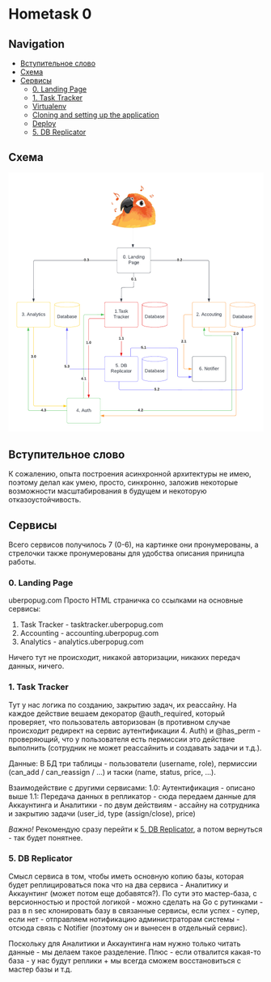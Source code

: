 # Hometask 0

## Navigation

>>>
* [Вступительное слово](#вступительное-слово)
* [Схема](#схема)
* [Сервисы](#сервисы)
  * [0. Landing Page](#0-landing-page)
  * [1. Task Tracker](#1-task-tracker)
  * [Virtualenv](#virtualenv)
  * [Cloning and setting up the application](#cloning-and-setting-up-the-application)
  * [Deploy](#deploy)
  * [5. DB Replicator](#5-db-replicator)
>>>

## Схема

![схема](scheme.png)

## Вступительное слово

К сожалению, опыта построения асинхронной архитектуры не имею, поэтому делал как умею, просто, синхронно,
заложив некоторые возможности масштабирования в будущем и некоторую отказоустойчивость.

## Сервисы

Всего сервисов получилось 7 (0-6), на картинке они пронумерованы, а стрелочки также пронумерованы для удобства описания приницпа работы.

### 0. Landing Page

uberpopug.com
Просто HTML страничка со ссылками на основные сервисы: 

1. Task Tracker - tasktracker.uberpopug.com
2. Accounting - accounting.uberpopug.com
3. Analytics - analytics.uberpopug.com

Ничего тут не происходит, никакой авторизации, никаких передач данных, ничего.

### 1. Task Tracker

Тут у нас логика по созданию, закрытию задач, их реассайну.
На каждое действие вешаем декоратор @auth_required, который проверяет, что пользователь авторизован (в противном случае происходит редирект на сервис аутентификации 4. Auth) и @has_perm - проверяющий, что у пользователя есть пермиссии это действие выполнить (сотрудник не может реассайнить и создавать задачи и т.д.).

Данные:
В БД три таблицы - пользователи (username, role), пермиссии (can_add / can_reassign / ...) и таски (name, status, price, ...).

Взаимодействие с другими сервисами:
1.0: Аутентификация - описано выше
1.1: Передача данных в репликатор - сюда передаем данные для Аккаунтинга и Аналитики - по двум действиям - ассайну на сотрудника и закрытию задачи (user_id, type (assign/close), price)

*Важно!*
Рекомендую сразу перейти к [5. DB Replicator](#5-db-replicator), а потом вернуться - так будет понятнее.

### 5. DB Replicator

Смысл сервиса в том, чтобы иметь основную копию базы, которая будет реплицироваться пока что на два сервиса - Аналитику и Аккаунтинг (может потом еще добавятся?). По сути это мастер-база, с версионностью и простой логикой - можно сделать на Go с рутинками - раз в n sec клонировать базу в связанные сервисы, если успех - супер, если нет - отправляем нотификацию администраторам системы - отсюда связь с Notifier (поэтому он и вынесен в отдельный сервис).

Поскольку для Аналитики и Аккаунтинга нам нужно только читать данные - мы делаем такое разделение. Плюс - если отвалится какая-то база - у нас будут реплики + мы всегда сможем восстановиться с мастер базы и т.д.

